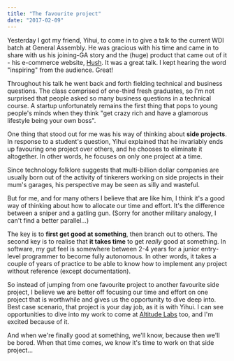 ```yaml
---
title: "The favourite project"
date: "2017-02-09"
---
```


Yesterday I got my friend, Yihui, to come in to give a talk to the current WDI batch at General Assembly. He was gracious with his time and came in to share with us his joining-GA story and the (huge) product that came out of it - his e-commerce website, [Hush](hush.sg). It was a great talk. I kept hearing the word "inspiring" from the audience. Great!

Throughout his talk he went back and forth fielding technical and business questions. The class comprised of one-third fresh graduates, so I'm not surprised that people asked so many business questions in a technical course. A startup unfortunately remains the first thing that pops to young people's minds when they think "get crazy rich and have a glamorous lifestyle being your own boss".

One thing that stood out for me was his way of thinking about **side projects**. In response to a student's question, Yihui explained that he invariably ends up favouring one project over others, and he chooses to eliminate it altogether. In other words, he focuses on only one project at a time.

Since technology folklore suggests that multi-billion dollar companies are usually born out of the activity of tinkerers working on side projects in their mum's garages, his perspective may be seen as silly and wasteful.

But for me, and for many others I believe that are like him, I think it's a good way of thinking about how to allocate our time and effort. It's the difference between a sniper and a gatling gun. (Sorry for another military analogy, I can't find a better parallel...)

The key is to **first get good at something**, then branch out to others. The second key is to realise that **it takes time** to get _really_ good at something. In software, my gut feel is somewhere between 2-4 years for a junior entry-level programmer to become fully autonomous. In other words, it takes a couple of years of practice to be able to know how to implement any project without reference (except documentation).

So instead of jumping from one favourite project to another favourite side project, I believe we are better off focusing our time and effort on one project that is worthwhile and gives us the opportunity to dive deep into. Best case scenario, that project is your day job, as it is with Yihui. I can see opportunities to dive into my work to come at [Altitude Labs](http://altitudelabs.com/) too, and I'm excited because of it.

And when we're finally good at something, we'll know, because then we'll be bored. When that time comes, we know it's time to work on that side project...
